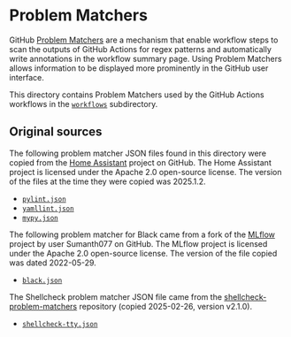 # Problem Matchers

GitHub [Problem
Matchers](https://github.com/actions/toolkit/blob/main/docs/problem-matchers.md)
are a mechanism that enable workflow steps to scan the outputs of GitHub
Actions for regex patterns and automatically write annotations in the workflow
summary page. Using Problem Matchers allows information to be displayed more
prominently in the GitHub user interface.

This directory contains Problem Matchers used by the GitHub Actions workflows
in the [`workflows`](./workflows) subdirectory.

## Original sources

The following problem matcher JSON files found in this directory were copied
from the [Home Assistant](https://github.com/home-assistant/core) project on
GitHub. The Home Assistant project is licensed under the Apache 2.0 open-source
license. The version of the files at the time they were copied was 2025.1.2.

- [`pylint.json`](https://github.com/home-assistant/core/blob/dev/.github/workflows/matchers/pylint.json)
- [`yamllint.json`](https://github.com/home-assistant/core/blob/dev/.github/workflows/matchers/yamllint.json)
- [`mypy.json`](https://github.com/home-assistant/core/blob/dev/.github/workflows/matchers/pypy.json)

The following problem matcher for Black came from a fork of the
[MLflow](https://github.com/mlflow/mlflow) project by user Sumanth077 on GitHub.
The MLflow project is licensed under the Apache 2.0 open-source license. The
version of the file copied was dated 2022-05-29.

- [`black.json`](https://github.com/Sumanth077/mlflow/blob/problem-matcher-for-black/.github/workflows/matchers/black.json)

The Shellcheck problem matcher JSON file came from the
[shellcheck-problem-matchers](uhttps://github.com/lumaxis/shellcheck-problem-matchers)
repository (copied 2025-02-26, version v2.1.0).

- [`shellcheck-tty.json`](https://github.com/lumaxis/shellcheck-problem-matchers/blob/main/.github/shellcheck-tty.json)
